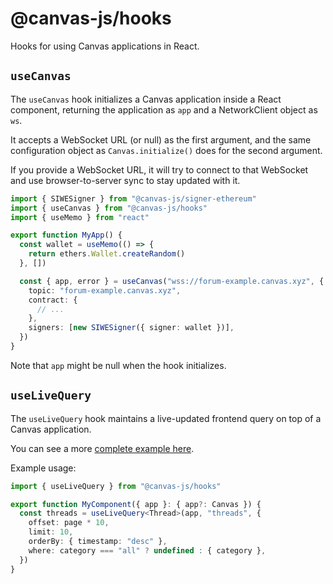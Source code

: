 # @canvas-js/hooks

Hooks for using Canvas applications in React.

## `useCanvas`

The `useCanvas` hook initializes a Canvas application inside a React component,
returning the application as `app` and a NetworkClient object as `ws`.

It accepts a WebSocket URL (or null) as the first argument, and the
same configuration object as `Canvas.initialize()` does for the second argument.

If you provide a WebSocket URL, it will try to connect to that WebSocket and
use browser-to-server sync to stay updated with it.

```ts
import { SIWESigner } from "@canvas-js/signer-ethereum"
import { useCanvas } from "@canvas-js/hooks"
import { useMemo } from "react"

export function MyApp() {
  const wallet = useMemo(() => {
    return ethers.Wallet.createRandom()
  }, [])

  const { app, error } = useCanvas("wss://forum-example.canvas.xyz", {
    topic: "forum-example.canvas.xyz",
    contract: {
      // ...
    },
    signers: [new SIWESigner({ signer: wallet })],
  })
}
```

Note that `app` might be null when the hook initializes.

## `useLiveQuery`

The `useLiveQuery` hook maintains a live-updated frontend query on top of a Canvas application.

You can see a more [complete example here](../core/#subscribing-to-live-queries).

Example usage:

```ts
import { useLiveQuery } from "@canvas-js/hooks"

export function MyComponent({ app }: { app?: Canvas }) {
  const threads = useLiveQuery<Thread>(app, "threads", {
    offset: page * 10,
    limit: 10,
    orderBy: { timestamp: "desc" },
    where: category === "all" ? undefined : { category },
  })
}
```

